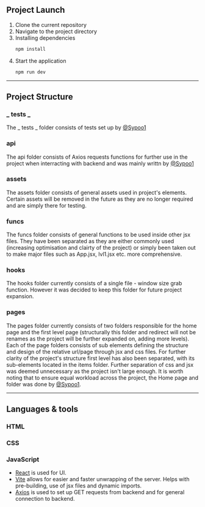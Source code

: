 ## Project Launch

1. Clone the current repository
2. Navigate to the project directory 
3. Installing dependencies
    ```bash
    npm install
    ```
4. Start the application
    ```bash
    npm run dev
    ```
---

## Project Structure

### _ tests _
The _ tests _ folder consists of tests set up by [@Sypoo1](https://github.com/Sypoo1)

### api
The api folder consists of Axios requests functions for further use in the project when interracting with backend and was mainly writtn by [@Sypoo1](https://github.com/Sypoo1)

### assets
The assets folder consists of general assets used in project's elements. Certain assets will be removed in the future as they are no longer required and are simply there for testing.

### funcs
The funcs folder consists of general functions to be used inside other jsx files. They have been separated as they are either commonly used (increasing optimisation and clairty of the project) or simply been taken out to make major files such as App.jsx, lvl1.jsx etc. more comprehensive.

### hooks
The hooks folder currently consists of a single file - window size grab function. However it was decided to keep this folder for future project expansion.

### pages
The pages folder currently consists of two folders responsible for the home page and the first level page (structurally this folder and redirect will not be renames as the project will be further expanded on, adding more levels). Each of the page folders consists of sub elements defining the structure and design of the relative url/page through  jsx and css files. For further clarity of the project's structure first level has also been separated, with its sub-elements located in the items folder. Further separation of css and jsx was deemed unnecessary as the project isn't large enough. 
It is worth noting that to ensure equal workload across the project, the Home page and folder was done by [@Sypoo1](https://github.com/Sypoo1).

---

## Languages & tools

### HTML
### CSS
### JavaScript

- [React](http://facebook.github.io/react) is used for UI.
- [Vite](https://vitejs.dev/) allows for easier and faster unwrapping of the server. Helps with pre-building, use of jsx files and dynamic imports.
- [Axios](https://axios-http.com/) is used to set up GET requests from backend and for general connection to backend.


